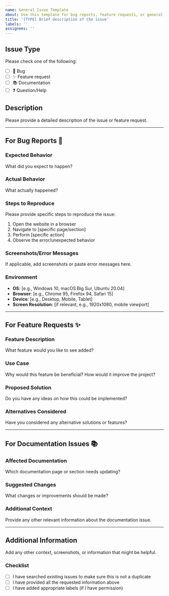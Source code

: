 ```yaml
---
name: General Issue Template
about: Use this template for bug reports, feature requests, or general questions
title: '[TYPE] Brief description of the issue'
labels: ''
assignees: ''
---
```


## Issue Type
Please check one of the following:
- [ ] 🐛 Bug
- [ ] ✨ Feature request
- [ ] 📚 Documentation
- [ ] ❓ Question/Help

## Description
Please provide a detailed description of the issue or feature request.

---

## For Bug Reports 🐛
### Expected Behavior
What did you expect to happen?

### Actual Behavior
What actually happened?

### Steps to Reproduce
Please provide specific steps to reproduce the issue:
1. Open the website in a browser
2. Navigate to [specific page/section]
3. Perform [specific action]
4. Observe the error/unexpected behavior

### Screenshots/Error Messages
If applicable, add screenshots or paste error messages here.

### Environment
- **OS**: [e.g., Windows 10, macOS Big Sur, Ubuntu 20.04]
- **Browser**: [e.g., Chrome 95, Firefox 94, Safari 15]
- **Device**: [e.g., Desktop, Mobile, Tablet]
- **Screen Resolution**: [if relevant, e.g., 1920x1080, mobile viewport]

---

## For Feature Requests ✨
### Feature Description
What feature would you like to see added?

### Use Case
Why would this feature be beneficial? How would it improve the project?

### Proposed Solution
Do you have any ideas on how this could be implemented?

### Alternatives Considered
Have you considered any alternative solutions or features?

---

## For Documentation Issues 📚
### Affected Documentation
Which documentation page or section needs updating?

### Suggested Changes
What changes or improvements should be made?

### Additional Context
Provide any other relevant information about the documentation issue.

---

## Additional Information
Add any other context, screenshots, or information that might be helpful.

### Checklist
- [ ] I have searched existing issues to make sure this is not a duplicate
- [ ] I have provided all the requested information above
- [ ] I have added appropriate labels (if I have permission)

